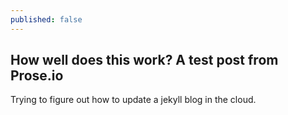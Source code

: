 ```yaml
---
published: false
---
```


## How well does this work? A test post from Prose.io

Trying to figure out how to update a jekyll blog in the cloud.
